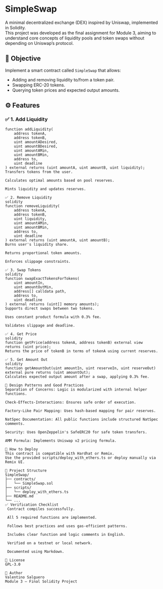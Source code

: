 # SimpleSwap

A minimal decentralized exchange (DEX) inspired by Uniswap, implemented in Solidity.  
This project was developed as the final assignment for Module 3, aiming to understand core concepts of liquidity pools and token swaps without depending on Uniswap’s protocol.

## 🎯 Objective

Implement a smart contract called `SimpleSwap` that allows:
- Adding and removing liquidity to/from a token pair.
- Swapping ERC-20 tokens.
- Querying token prices and expected output amounts.

## ⚙️ Features

### ✅ 1. Add Liquidity

```solidity
function addLiquidity(
    address tokenA,
    address tokenB,
    uint amountADesired,
    uint amountBDesired,
    uint amountAMin,
    uint amountBMin,
    address to,
    uint deadline
) external returns (uint amountA, uint amountB, uint liquidity);
Transfers tokens from the user.

Calculates optimal amounts based on pool reserves.

Mints liquidity and updates reserves.

✅ 2. Remove Liquidity
solidity
function removeLiquidity(
    address tokenA,
    address tokenB,
    uint liquidity,
    uint amountAMin,
    uint amountBMin,
    address to,
    uint deadline
) external returns (uint amountA, uint amountB);
Burns user's liquidity share.

Returns proportional token amounts.

Enforces slippage constraints.

✅ 3. Swap Tokens
solidity
function swapExactTokensForTokens(
    uint amountIn,
    uint amountOutMin,
    address[] calldata path,
    address to,
    uint deadline
) external returns (uint[] memory amounts);
Supports direct swaps between two tokens.

Uses constant product formula with 0.3% fee.

Validates slippage and deadline.

✅ 4. Get Price
solidity
function getPrice(address tokenA, address tokenB) external view returns (uint price);
Returns the price of tokenB in terms of tokenA using current reserves.

✅ 5. Get Amount Out
solidity
function getAmountOut(uint amountIn, uint reserveIn, uint reserveOut) external pure returns (uint amountOut);
Calculates expected output amount after a swap, applying 0.3% fee.

🧠 Design Patterns and Good Practices
Separation of Concerns: Logic is modularized with internal helper functions.

Check-Effects-Interactions: Ensures safe order of execution.

Factory-Like Pair Mapping: Uses hash-based mapping for pair reserves.

NatSpec Documentation: All public functions include structured NatSpec comments.

Security: Uses OpenZeppelin's SafeERC20 for safe token transfers.

AMM Formula: Implements Uniswap v2 pricing formula.

🧪 How to Deploy
This contract is compatible with Hardhat or Remix.
Use the provided scripts/deploy_with_ethers.ts or deploy manually via Remix UI.

📂 Project Structure
SimpleSwap/
├── contracts/
│   └── SimpleSwap.sol
├── scripts/
│   └── deploy_with_ethers.ts
├── README.md
└── ...
✅ Verification Checklist
 Contract compiles successfully.

 All 5 required functions are implemented.

 Follows best practices and uses gas-efficient patterns.

 Includes clear function and logic comments in English.

 Verified on a testnet or local network.

 Documented using Markdown.

📜 License
GPL-3.0

👤 Author
Valentino Salguero
Module 3 – Final Solidity Project
